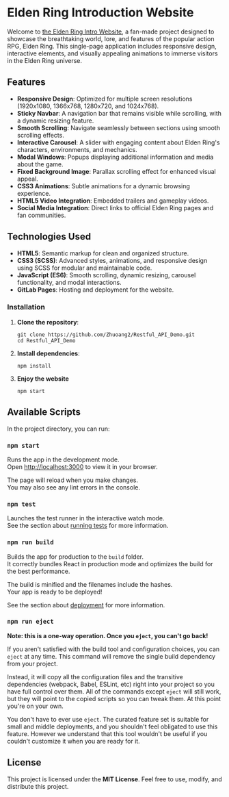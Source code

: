 # Elden Ring Introduction Website

Welcome to [the Elden Ring Intro Website](https://mp1-973a54.gitlab.io), a fan-made project designed to showcase the breathtaking world, lore, and features of the popular action RPG, Elden Ring. This single-page application includes responsive design, interactive elements, and visually appealing animations to immerse visitors in the Elden Ring universe.

## Features

- **Responsive Design**: Optimized for multiple screen resolutions (1920x1080, 1366x768, 1280x720, and 1024x768).
- **Sticky Navbar**: A navigation bar that remains visible while scrolling, with a dynamic resizing feature.
- **Smooth Scrolling**: Navigate seamlessly between sections using smooth scrolling effects.
- **Interactive Carousel**: A slider with engaging content about Elden Ring's characters, environments, and mechanics.
- **Modal Windows**: Popups displaying additional information and media about the game.
- **Fixed Background Image**: Parallax scrolling effect for enhanced visual appeal.
- **CSS3 Animations**: Subtle animations for a dynamic browsing experience.
- **HTML5 Video Integration**: Embedded trailers and gameplay videos.
- **Social Media Integration**: Direct links to official Elden Ring pages and fan communities.

## Technologies Used

- **HTML5**: Semantic markup for clean and organized structure.
- **CSS3 (SCSS)**: Advanced styles, animations, and responsive design using SCSS for modular and maintainable code.
- **JavaScript (ES6)**: Smooth scrolling, dynamic resizing, carousel functionality, and modal interactions.
- **GitLab Pages**: Hosting and deployment for the website.

### Installation

1. **Clone the repository**:

   ```
   git clone https://github.com/Zhuoang2/Restful_API_Demo.git
   cd Restful_API_Demo

2. **Install dependencies**:

   ```
   npm install

3. **Enjoy the website**
   ```
   npm start

## Available Scripts

In the project directory, you can run:

### `npm start`

Runs the app in the development mode.\
Open [http://localhost:3000](http://localhost:3000) to view it in your browser.

The page will reload when you make changes.\
You may also see any lint errors in the console.

### `npm test`

Launches the test runner in the interactive watch mode.\
See the section about [running tests](https://facebook.github.io/create-react-app/docs/running-tests) for more information.

### `npm run build`

Builds the app for production to the `build` folder.\
It correctly bundles React in production mode and optimizes the build for the best performance.

The build is minified and the filenames include the hashes.\
Your app is ready to be deployed!

See the section about [deployment](https://facebook.github.io/create-react-app/docs/deployment) for more information.

### `npm run eject`

**Note: this is a one-way operation. Once you `eject`, you can't go back!**

If you aren't satisfied with the build tool and configuration choices, you can `eject` at any time. This command will remove the single build dependency from your project.

Instead, it will copy all the configuration files and the transitive dependencies (webpack, Babel, ESLint, etc) right into your project so you have full control over them. All of the commands except `eject` will still work, but they will point to the copied scripts so you can tweak them. At this point you're on your own.

You don't have to ever use `eject`. The curated feature set is suitable for small and middle deployments, and you shouldn't feel obligated to use this feature. However we understand that this tool wouldn't be useful if you couldn't customize it when you are ready for it.

## License

This project is licensed under the **MIT License**. Feel free to use, modify, and distribute this project.
